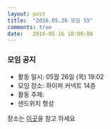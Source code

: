 ```yaml
---
layout: post
title:  "2016.05.26 모임 55"
comments: true
date:   2016-05-16 10:00:00
---
```


### 모임 공지

- 활동 일시: 05월 26일 (목) 19:02
- 모임 장소: 하이퍼 커넥트 14층
- 활동 주제: 
- 샌드위치 형성

장소는 [이곳](http://career.hpcnt.com/)을 참고 하세요
